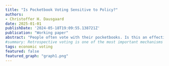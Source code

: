 ```yaml
---
title: "Is Pocketbook Voting Sensitive to Policy?"
authors:
- Christoffer H. Dausgaard
date: 2025-01-01
publishDate: '2024-05-18T19:09:55.138721Z'
publication: "Working paper"
abstract: "People often vote with their pocketbooks. Is this an effective tool for holding governments accountable? A key unresolved question is whether voters reliably respond to the policy-induced component of their income changes or simply react to all income changes regardless of cause. Existing research cannot definitively answer this question due to methodological limitations: studies of single policies cannot distinguish voters responding to the income shock itself or to income changes regardless of their origin, while research on pocketbook attribution relies on potentially biased self-reports. To answer the question, I introduce a novel approach linking a large survey panel to policy microsimulation models that track how tax-and-transfer policies directly affect disposable incomes. This allows me to decompose respondents' total disposable income changes into policy-induced and residual components, providing a direct test of what income variation drives pocketbook voting. Applying this approach to the UK in the 2010s, a case of significant policy-driven income variation, I find that voters do not hold incumbents more accountable for policy-induced than residual income changes on average. Instead, they respond to total income changes, which prove to be a poor proxy for policy-induced income changes. These findings suggest that voters fail to reliably reward and punish incumbents for policies that affect their disposable incomes. Pocketbook voting may therefore be a weaker accountability mechanism than commonly assumed. "
#summary: Retrospective voting is one of the most important mechanisms for democratic control. However, it hinges on voters' ability to attribute economic changes to government decisions. Existing scholarship disagrees as to whether retrospection is 'blind', but has focused mostly on voters' responses to politically 'irrelevant events' like tornadoes and shark attacks. Such events, I argue, may not say much about voters' ability to attribute responsibility for the bulk of their everyday economic experience. To examine this question, I use a microsimulation model on survey panel data to decompose voters' pocketbook changes into a policy-induced and a non-political component. By linking this to various survey measures, I track how these pocketbook components relate to economic evaluations and vote intention over time. 
tags: economic voting
featured: false
featured_graph: "graph1.png"
---
```


